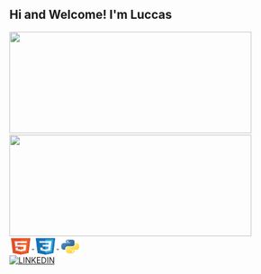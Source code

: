 ## Hi and Welcome! I'm Luccas
<div>
   <a   href="https://github.com/LuccasMiguel1">
   <img height="180em" width="430em" src="https://github-readme-stats.vercel.app/api?username=LuccasMiguel1&show_icons=true&theme=transparent"/>
   <img height="180em" width="430em" src="https://github-readme-stats.vercel.app/api/top-langs/?username=LuccasMiguel1&layout=compact&langs_count=6&theme=radical"/>
</div>
<div>
  <img align="center" alt="HTML" height="30" width="40" src="https://raw.githubusercontent.com/devicons/devicon/master/icons/html5/html5-original.svg">
  <img align="center" alt="CSS" height="30" width="40" src="https://raw.githubusercontent.com/devicons/devicon/master/icons/css3/css3-original.svg">
  <img align="center" alt="Python" height="30" width="40" src="https://raw.githubusercontent.com/devicons/devicon/master/icons/python/python-original.svg">
</div>
<div>
  <a   href="https://www.linkedin.com/in/luccas-miguel-da-cruz-dos-santos-415521247/" target="_blank">
  <img align="center" alt="LINKEDIN" src="https://img.shields.io/badge/-LinkedIn-%230077B5?style=for-the-badge&logo=linkedin&logoColor=white" target="_blank"></a> 
</div>

